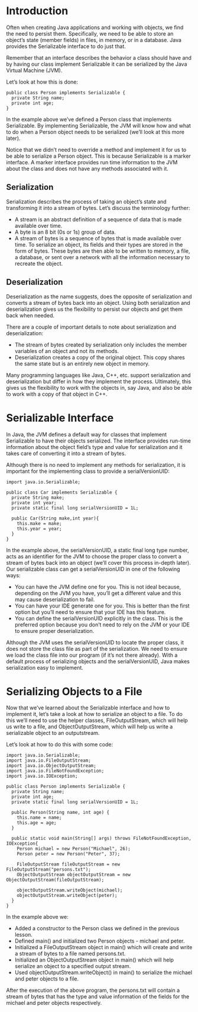 # Introduction
Often when creating Java applications and working with objects, we find the need to persist them. Specifically, we need to be able to store an object’s state (member fields) in files, in memory, or in a database. Java provides the Serializable interface to do just that.

Remember that an interface describes the behavior a class should have and by having our class implement Serializable it can be serialized by the Java Virtual Machine (JVM).

Let’s look at how this is done:
```
public class Person implements Serializable {
  private String name;
  private int age;
}
```
In the example above we’ve defined a Person class that implements Serializable. By implementing Serializable, the JVM will know how and what to do when a Person object needs to be serialized (we’ll look at this more later).

Notice that we didn’t need to override a method and implement it for us to be able to serialize a Person object. This is because Serializable is a marker interface. A marker interface provides run time information to the JVM about the class and does not have any methods associated with it.



## Serialization

Serialization describes the process of taking an object’s state and transforming it into a stream of bytes. Let’s discuss the terminology further:

* A stream is an abstract definition of a sequence of data that is made available over time.
* A byte is an 8 bit (0s or 1s) group of data.
* A stream of bytes is a sequence of bytes that is made available over time.
To serialize an object, its fields and their types are stored in the form of bytes. These bytes are then able to be written to memory, a file, a database, or sent over a network with all the information necessary to recreate the object.

## Deserialization
Deserialization as the name suggests, does the opposite of serialization and converts a stream of bytes back into an object. Using both serialization and deserialization gives us the flexibility to persist our objects and get them back when needed.

There are a couple of important details to note about serialization and deserialization:

* The stream of bytes created by serialization only includes the member variables of an object and not its methods.
* Deserialization creates a copy of the original object. This copy shares the same state but is an entirely new object in memory.

Many programming languages like Java, C++, etc. support serialization and deserialization but differ in how they implement the process. Ultimately, this gives us the flexibility to work with the objects in, say Java, and also be able to work with a copy of that object in C++.

# Serializable Interface
In Java, the JVM defines a default way for classes that implement Serializable to have their objects serialized. The interface provides run-time information about the object field’s type and value for serialization and it takes care of converting it into a stream of bytes.

Although there is no need to implement any methods for serialization, it is important for the implementing class to provide a serialVersionUID:
```
import java.io.Serializable;

public class Car implements Serializable {
  private String make;
  private int year;
  private static final long serialVersionUID = 1L;

  public Car(String make,int year){
    this.make = make;
    this.year = year;
  }
} 
```
In the example above, the serialVersionUID, a static final long type number, acts as an identifier for the JVM to choose the proper class to convert a stream of bytes back into an object (we’ll cover this process in-depth later). Our serializable class can get a serialVersionUID in one of the following ways:

* You can have the JVM define one for you. This is not ideal because, depending on the JVM you have, you’ll get a different value and this may cause deserialization to fail.
* You can have your IDE generate one for you. This is better than the first option but you’ll need to ensure that your IDE has this feature.
* You can define the serialVersionUID explicitly in the class. This is the preferred option because you don’t need to rely on the JVM or your IDE to ensure proper deserialization.

Although the JVM uses the serialVersionUID to locate the proper class, it does not store the class file as part of the serialization. We need to ensure we load the class file into our program (if it’s not there already). With a default process of serializing objects and the serialVersionUID, Java makes serialization easy to implement.

# Serializing Objects to a File
Now that we’ve learned about the Serializable interface and how to implement it, let’s take a look at how to serialize an object to a file. To do this we’ll need to use the helper classes, FileOutputStream, which will help us write to a file, and ObjectOutputStream, which will help us write a serializable object to an outputstream.

Let’s look at how to do this with some code:
```
import java.io.Serializable;
import java.io.FileOutputStream;
import java.io.ObjectOutputStream;
import java.io.FileNotFoundException;
import java.io.IOException;

public class Person implements Serializable {
  private String name;
  private int age;
  private static final long serialVersionUID = 1L; 

  public Person(String name, int age) {
    this.name = name;
    this.age = age;
  }  

  public static void main(String[] args) throws FileNotFoundException, IOException{
    Person michael = new Person("Michael", 26);
    Person peter = new Person("Peter", 37);
        
    FileOutputStream fileOutputStream = new FileOutputStream("persons.txt");
    ObjectOutputStream objectOutputStream = new ObjectOutputStream(fileOutputStream);
        
    objectOutputStream.writeObject(michael);
    objectOutputStream.writeObject(peter);	
  }
} 
```
In the example above we:

* Added a constructor to the Person class we defined in the previous lesson.
* Defined main() and initialized two Person objects - michael and peter.
* Initialized a FileOutputStream object in main() which will create and write a stream of bytes to a file named persons.txt.
* Initialized an ObjectOutputStream object in main() which will help serialize an object to a specified output stream.
* Used objectOutputStream.writeObject() in main() to serialize the michael and peter objects to a file.

After the execution of the above program, the persons.txt will contain a stream of bytes that has the type and value information of the fields for the michael and peter objects respectively.
